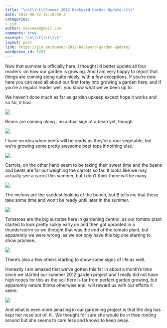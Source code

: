 ```yaml
---
title: "\n\t\t\t\tSummer 2012 Backyard Garden Update.\t\t"
date: 2012-06-22 11:18:00 Z
categories:
- jim
author: macseek@gmail.com
comments: true
excerpt: "\n\t\t\t\t\t\t"
layout: post
link: https://jim.am/summer-2012-backyard-garden-update/
wordpress_id: 5257
---
```


Now that summer is officially here, I thought I’d better update all four readers  on how our garden is growing. And I am very happy to report that things are coming along quite nicely, with a few exceptions. If you’re new here you can read all about our first foray into growing a garden here, and if you’re a regular reader well, you know what we’ve been up to.




We haven’t done much as far as garden upkeep except hope it works and so far, it has:




[![](http://jim.am/images/2012/06/beans.png)](http://jim.am/summer-2012-backyard-garden-update/beans/)




Beans are coming along ..no actual sign of a bean yet, though




[![](http://jim.am/images/2012/06/beets.png)](http://jim.am/summer-2012-backyard-garden-update/beets/)




I have no idea when beets will be ready as they’re a root vegetable, but we’re growing some pretty awesome beet tops if nothing else.




[![](http://jim.am/images/2012/06/carrots.png)](http://jim.am/summer-2012-backyard-garden-update/carrots/)




Carrots, on the other hand seem to be taking their sweet time and the beans and beats are far out weighing the carrots so far. It looks like we may actually see a carrot this summer, but I don’t think there will be many.




[![](http://jim.am/images/2012/06/melons.png)](http://jim.am/summer-2012-backyard-garden-update/melons/)




The melons are the saddest looking of the bunch, but B tells me that these take some time and won’t be ready until later in the summer.




[![](http://jim.am/images/2012/06/bigtomato.png)](http://jim.am/summer-2012-backyard-garden-update/bigtomato/)




Tomatoes are the big surprise here in gardening central, as our tomato plant started to look pretty sickly early on and then got uprooted in a thunderstorm so we thought that was the end of the tomato plant, but apparently we were wrong  as we not only have this big one starting to show promise..




[![](http://jim.am/images/2012/06/smalltomatos.png)](http://jim.am/summer-2012-backyard-garden-update/smalltomatos/)




There’s also a few others starting to show some signs of life as well.




Honestly I am amazed that we’ve gotten this far in about a month’s time since we started our summer 2012 garden project and I really did not have high hopes for this as the soil here is far from perfect garden growing, but apparently nature thinks otherwise and  will reward us with our efforts it seem.




[![](http://jim.am/images/2012/06/dog1.png)](http://jim.am/summer-2012-backyard-garden-update/dog-3/)




And what is even more amazing in our gardening project is that the dog has kept her nose out of  it.  We thought for sure she would be in thee rooting around but she seems to care less and knows to keep away.




 


		
